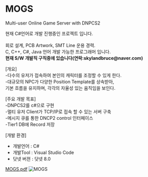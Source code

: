 # MOGS
Multi-user Online Game Server with DNPCS2
<p>
현재 C#언어로 개발 진행중인 프로젝트 입니다.<br><br>
회로 설계, PCB Artwork, SMT Line 운용 경력.<br>
C, C++, C#, Java 언어 개발 가능한 프로그래머 입니다.<br> 
<b>현재 S/W 개발직 구직중에 있습니다(연락:skylandbruce@naver.com) </b><br>
  
[개요]<br>
-다수의 유저가 접속하여 본인의 캐릭터를 조정할 수 있게 한다.<br>
-대규모의 NPC가 다양한 Position Template를 상속받아,<br>
기본 흐름을 유지하며, 각각의 자율성 있는 움직임을 보인다.<br>

[주요 개발 목표]<br>
-DNPCS2를 c#으로 구현<br>
-멀티 유저 Client가 TCP/IP로 접속 할 수 있는 서버 구축<br>
-메시지 큐를 통한 DNCP2 control 인터페이스<br> 
-Tier1 DB에 Record 저장<br>

[개발 환경]<br>
- 개발언어 : C#<br>
- 개발Tool : Visual Studio Code<br>
- 닷넷 버젼 : 닷넷 8.0<br>
</p>

[MOGS.pdf](https://github.com/user-attachments/files/17500719/MOGS.pdf)
![MOGS](https://github.com/user-attachments/assets/77e756bf-8ce8-4419-bcf5-d770eede2938)

